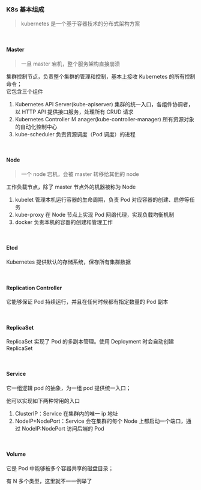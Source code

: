 ### K8s 基本组成

> kubernetes 是一个基于容器技术的分布式架构方案

<br>

#### Master

> 一旦 master 宕机，整个服务架构直接崩溃

集群控制节点，负责整个集群的管理和控制，基本上接收 Kubernetes 的所有控制命令；  
它包含三个组件

1. Kubernetes API Server(kube-apiserver) 集群的统一入口，各组件协调者，以 HTTP API 提供接口服务，处理所有 CRUD 请求
2. Kubernetes Controller Ｍ anager(kube-controller-manager) 所有资源对象的自动化控制中心
3. kube-scheduler 负责资源调度（Pod 调度）的进程

<br>

#### Node

> 一个 node 宕机，会被 master 转移给其他的 node

工作负载节点，除了 master 节点外的机器被称为 Node

1. kubelet 管理本机运行容器的生命周期，负责 Pod 对应容器的创建、启停等任务
2. kube-proxy 在 Node 节点上实现 Pod 网络代理，实现负载均衡机制
3. docker 负责本机的容器的创建和管理工作

<br>

#### Etcd

Kubernetes 提供默认的存储系统，保存所有集群数据

<br>

#### Replication Controller

它能够保证 Pod 持续运行，并且在任何时候都有指定数量的 Pod 副本

<br>

#### ReplicaSet

ReplicaSet 实现了 Pod 的多副本管理。使用 Deployment 时会自动创建 ReplicaSet

<br>

#### Service

它一组逻辑 pod 的抽象，为一组 pod 提供统一入口；

他可以实现如下两种常用的入口

1. ClusterIP：Service 在集群内的唯一 ip 地址
2. NodeIP+NodePort：Service 会在集群的每个 Node 上都启动一个端口，通过 NodeIP:NodePort 访问后端的 Pod

<br>

#### Volume

它是 Pod 中能够被多个容器共享的磁盘目录；

有 N 多个类型，这里就不一一例举了
